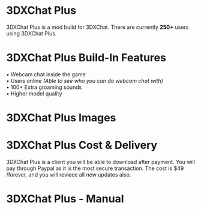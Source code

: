 # 3DXChat Plus
3DXChat Plus is a mod build for 3DXChat. There are currently <b>250+</b> users using 3DXChat Plus.

# 3DXChat Plus Build-In Features

&#8226; Webcam chat inside the game<br>
&#8226; Users online <i>(Able to see who you can do webcam chat with)</i><br>
&#8226; 100+ Extra groaming sounds<br>
&#8226; Higher model quality

# 3DXChat Plus Images

# 3DXChat Plus Cost & Delivery
3DXChat Plus is a client you will be able to download after payment.
You will pay through Paypal as it is the most secure transaction.
The cost is $49 /forever, and you will reviece all new updates also.

# 3DXChat Plus - Manual

